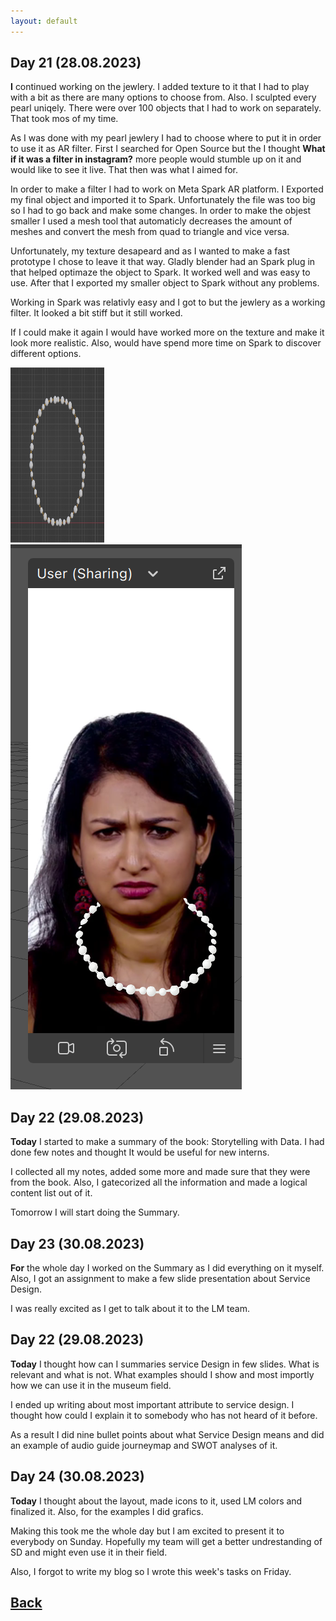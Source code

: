 ```yaml
---
layout: default
---
```

## Day 21 (28.08.2023)
<b>I</b> continued working on the jewlery. I added texture to it that I had to play with a bit as there are many options to choose from. Also. I sculpted every pearl uniqely. There were over 100 objects that I had to work on separately. That took mos of my time. 

As I was done with my pearl jewlery I had to choose where to put it in order to use it as AR filter. First I searched for Open Source but the I thought <b>What if it was a filter in instagram?</b> more people would stumble up on it and would like to see it live. That then was what I aimed for.

In order to make a filter I had to work on Meta Spark AR platform. I Exported my final object and imported it to Spark. Unfortunately the file was too big so I had to go back and make some changes. In order to make the objest smaller I used a mesh tool that automaticly decreases the amount of meshes and convert the mesh from quad to triangle and vice versa.

Unfortunately, my texture desapeard and as I wanted to make a fast prototype I chose to leave it that way. Gladly blender had an Spark plug in that helped optimaze the object to Spark. It worked well and was easy to use. After that I exported my smaller object to Spark without any problems.

Working in Spark was relativly easy and I got to but the jewlery as a working filter. It looked a bit stiff but it still worked.

If I could make it again I would have worked more on the texture and make it look more realistic. Also, would have spend more time on Spark to discover different options.

<img src="/assets/Jewlery-blender.JPEG/" width="150" height="280">       <img src="/assets/Jewlery-Filter-QM.PNG/"> 

## Day 22 (29.08.2023)

<b>Today</b> I started to make a summary of the book: Storytelling with Data. I had done few notes and thought It would be useful for new interns. 

I collected all my notes, added some more and made sure that they were from the book. Also, I gatecorized all the information and made a logical content list out of it.

Tomorrow I will start doing the Summary.

## Day 23 (30.08.2023)

<b>For</b> the whole day I worked on the Summary as I did everything on it myself. Also, I got an assignment to make a few slide presentation about Service Design. 

I was really excited as I get to talk about it to the LM team.

## Day 22 (29.08.2023)

<b>Today</b> I thought how can I summaries service Design in few slides. What is relevant and what is not. What examples should I show and most importly how we can use it in the museum field.

I ended up writing about most important attribute to service design. I thought how could I explain it to somebody who has not heard of it before.

As a result I did nine bullet points about what Service Design means and did an example of audio guide journeymap and SWOT analyses of it.

## Day 24 (30.08.2023)

<b>Today</b> I thought about the layout, made icons to it, used LM colors and finalized it. Also, for the examples I did grafics.

Making this took me the whole day but I am excited to present it to everybody on Sunday. Hopefully my team will get a better undrestanding of SD and might even use it in their field.

Also, I forgot to write my blog so I wrote this week's tasks on Friday.

## [Back](./)
